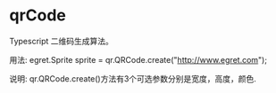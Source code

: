 # qrCode
Typescript 二维码生成算法。

用法:
egret.Sprite sprite = qr.QRCode.create("http://www.egret.com");

说明:
qr.QRCode.create()方法有3个可选参数分别是宽度，高度，颜色.
